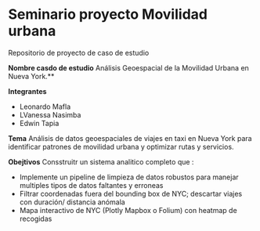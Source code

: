 # Seminario proyecto Movilidad urbana
Repositorio de proyecto de caso de estudio 

**Nombre casdo de estudio**
Análisis Geoespacial de la Movilidad Urbana en Nueva York.**

**Integrantes**

- Leonardo Mafla
- LVanessa Nasimba
- Edwin Tapia

**Tema**
Análisis de datos geoespaciales de viajes en taxi en Nueva York para identificar patrones de movilidad urbana y optimizar rutas y servicios.

**Obejtivos**
Consstruitr un sistema analitico completo que : 
* Implemente un pipeline de limpieza de datos robustos para manejar multiples tipos de datos faltantes y erroneas 
* Filtrar coordenadas fuera del bounding box de NYC; descartar viajes con duración/ distancia anómala
* Mapa interactivo de NYC (Plotly Mapbox o Folium) con heatmap de recogidas